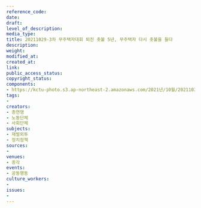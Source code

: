 ```yaml
---
reference_code: 
date: 
draft: 
level_of_description: 
media_type: 
title: 20211029-3차 무주택자대회 퇴진 촛불 5년, 무주택자 다시 촛불을 들다
description: 
weight: 
modified_at: 
created_at: 
link: 
public_access_status: 
copyright_status: 
components:
- https://kctu-photo.s3.ap-northeast-2.amazonaws.com/2021년/10월/20211029-3차+무주택자대회+퇴진+촛불+5년,+무주택자+다시+촛불을+들다/photo_2021-11-01_13-40-41.jpg
tags:
- 
creators:
- 총연맹
- 노동단체
- 사회단체
subjects:
- 재벌외투
- 정치정책
sources:
- 
venues:
- 종각
events:
- 공동행동
culture_workers:
- 
issues:
- 
---
```


